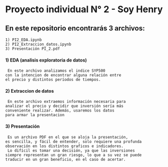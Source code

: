 # Proyecto individual N° 2 - Soy Henry

## En este repositorio encontrarás 3 archivos:
    
    1) PI2_EDA.ipynb
    2) PI2_Extraccion_datos.ipynb
    3) Presentación PI_2.pdf

#### 1) EDA (analisis exploratoria de datos)   
     En este archivo analizamos el indice SYP500 
    con la intencion de encontrar alguna relación entre
    el precio y distintos períodos de tiempos.

#### 2) Extraccion de datos
    
     En este archivo extraemos información necesaria para 
    analizar el precio y decidir que inversión sería más 
    conveniente realizar. Además, usaremos los datos 
    para armar la presentacion

#### 3) Presentación

     Es un archivo PDF en el que se aloja la presentación, 
    es sencilla, y fácil de entender, solo requiere una profunda 
    observación en los distintos graficos e indicadores.
     Lo difícil es tomar una decisión, ya que las inversiones 
    siempre representan un gran riesgo, lo que a su vez se puede 
    traducir en un gran beneficio, en el caso de acertar.